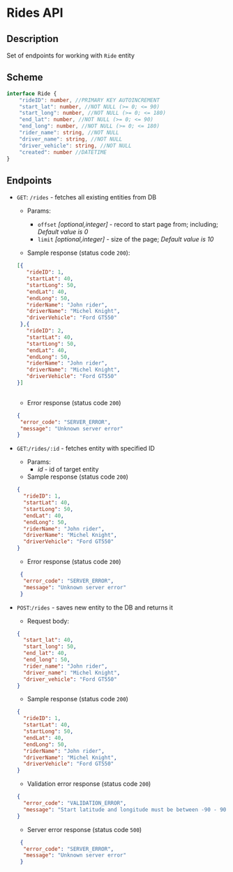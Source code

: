 # Rides API

## Description
Set of endpoints for working with `Ride` entity

## Scheme

```typescript
interface Ride {
    "rideID": number, //PRIMARY KEY AUTOINCREMENT
    "start_lat": number, //NOT NULL (>= 0; <= 90)
    "start_long": number, //NOT NULL (>= 0; <= 180)
    "end_lat": number, //NOT NULL (>= 0; <= 90)
    "end_long": number, //NOT NULL (>= 0; <= 180)
    "rider_name": string, //NOT NULL
    "driver_name": string, //NOT NULL
    "driver_vehicle": string, //NOT NULL
    "created": number //DATETIME
}
```

## Endpoints

- `GET`: `/rides` - fetches all existing entities from DB
    - Params:
      - `offset` _[optional,integer]_ - record to start page from; including; _Default value is 0_ 
      - `limit` _[optional,integer]_ - size of the page; _Default value is 10_

    - Sample response (status code `200`):
   ```json
   [{
      "rideID": 1,
      "startLat": 40,
      "startLong": 50,
      "endLat": 40,
      "endLong": 50,
      "riderName": "John rider",
      "driverName": "Michel Knight",
      "driverVehicle": "Ford GT550"   
    },{
      "rideID": 2,
      "startLat": 40,
      "startLong": 50,
      "endLat": 40,
      "endLong": 50,
      "riderName": "John rider",
      "driverName": "Michel Knight",
      "driverVehicle": "Ford GT550"
   }]
      
    ```
   - Error response (status code `200`)
   ```json
   {
    "error_code": "SERVER_ERROR",
    "message": "Unknown server error"
   }
   ```

- `GET`:`/rides/:id` - fetches entity with specified ID
    - Params:
      - _id_ - id of target entity
    - Sample response (status code `200`)
    ```json
    {
      "rideID": 1,
      "startLat": 40,
      "startLong": 50,
      "endLat": 40,
      "endLong": 50,
      "riderName": "John rider",
      "driverName": "Michel Knight",
      "driverVehicle": "Ford GT550"   
    }
    ```
    - Error response (status code `200`)
    ```json
     {
      "error_code": "SERVER_ERROR",
      "message": "Unknown server error"
     }
     ```

- `POST`:`/rides` - saves new entity to the DB and returns it
    - Request body:
    ```json
    {
      "start_lat": 40, 
      "start_long": 50,
      "end_lat": 40, 
      "end_long": 50,
      "rider_name": "John rider",
      "driver_name": "Michel Knight",
      "driver_vehicle": "Ford GT550"
    }
    ```
    - Sample response (status code `200`)
    ```json
    {
      "rideID": 1,
      "startLat": 40,
      "startLong": 50,
      "endLat": 40,
      "endLong": 50,
      "riderName": "John rider",
      "driverName": "Michel Knight",
      "driverVehicle": "Ford GT550"
    }
    ```
    - Validation error response (status code `200`)
    ```json
    {
      "error_code": "VALIDATION_ERROR",
      "message": "Start latitude and longitude must be between -90 - 90 and -180 to 180 degrees respectively"
    }
    ```
    - Server error response (status code `500`) 
    ```json
     {
      "error_code": "SERVER_ERROR",
      "message": "Unknown server error"
     }
     ```